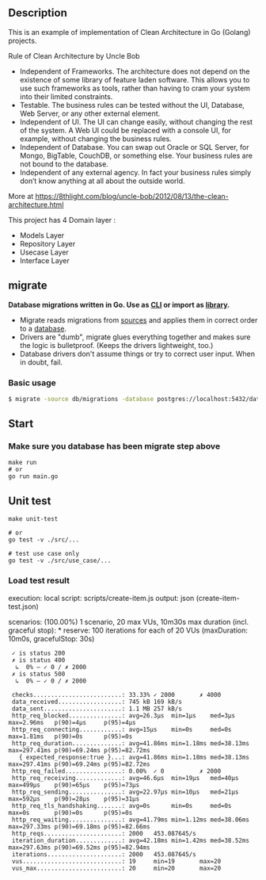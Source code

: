 
## Description

This is an example of implementation of Clean Architecture in Go (Golang) projects.

Rule of Clean Architecture by Uncle Bob

- Independent of Frameworks. The architecture does not depend on the existence of some library of feature laden software. This allows you to use such frameworks as tools, rather than having to cram your system into their limited constraints.
- Testable. The business rules can be tested without the UI, Database, Web Server, or any other external element.
- Independent of UI. The UI can change easily, without changing the rest of the system. A Web UI could be replaced with a console UI, for example, without changing the business rules.
- Independent of Database. You can swap out Oracle or SQL Server, for Mongo, BigTable, CouchDB, or something else. Your business rules are not bound to the database.
- Independent of any external agency. In fact your business rules simply don’t know anything at all about the outside world.

More at https://8thlight.com/blog/uncle-bob/2012/08/13/the-clean-architecture.html

This project has 4 Domain layer :

- Models Layer
- Repository Layer
- Usecase Layer
- Interface Layer

## migrate

__Database migrations written in Go. Use as [CLI](#cli-usage) or import as [library](#use-in-your-go-project).__

* Migrate reads migrations from [sources](#migration-sources)
   and applies them in correct order to a [database](#databases).
* Drivers are "dumb", migrate glues everything together and makes sure the logic is bulletproof.
   (Keeps the drivers lightweight, too.)
* Database drivers don't assume things or try to correct user input. When in doubt, fail.
### Basic usage

```bash
$ migrate -source db/migrations -database postgres://localhost:5432/database up 

```
## Start
### Make sure you database has been migrate step above

```shell
make run
# or
go run main.go
```

## Unit test

```shell
make unit-test

# or 
go test -v ./src/...

# test use case only 
go test -v ./src/use_case/...
```

### Load test result

  execution: local
     script: scripts/create-item.js
     output: json (create-item-test.json)

  scenarios: (100.00%) 1 scenario, 20 max VUs, 10m30s max duration (incl. graceful stop):
           * reserve: 100 iterations for each of 20 VUs (maxDuration: 10m0s, gracefulStop: 30s)


     ✓ is status 200
     ✗ is status 400
      ↳  0% — ✓ 0 / ✗ 2000
     ✗ is status 500
      ↳  0% — ✓ 0 / ✗ 2000

     checks.........................: 33.33% ✓ 2000       ✗ 4000
     data_received..................: 745 kB 169 kB/s
     data_sent......................: 1.1 MB 257 kB/s
     http_req_blocked...............: avg=26.3µs  min=1µs    med=3µs     max=2.96ms   p(90)=4µs     p(95)=4µs    
     http_req_connecting............: avg=15µs    min=0s     med=0s      max=1.81ms   p(90)=0s      p(95)=0s     
     http_req_duration..............: avg=41.86ms min=1.18ms med=38.13ms max=297.41ms p(90)=69.24ms p(95)=82.72ms
       { expected_response:true }...: avg=41.86ms min=1.18ms med=38.13ms max=297.41ms p(90)=69.24ms p(95)=82.72ms
     http_req_failed................: 0.00%  ✓ 0          ✗ 2000
     http_req_receiving.............: avg=46.6µs  min=19µs   med=40µs    max=499µs    p(90)=65µs    p(95)=73µs   
     http_req_sending...............: avg=22.97µs min=10µs   med=21µs    max=592µs    p(90)=28µs    p(95)=31µs   
     http_req_tls_handshaking.......: avg=0s      min=0s     med=0s      max=0s       p(90)=0s      p(95)=0s     
     http_req_waiting...............: avg=41.79ms min=1.12ms med=38.06ms max=297.33ms p(90)=69.18ms p(95)=82.66ms
     http_reqs......................: 2000   453.087645/s
     iteration_duration.............: avg=42.18ms min=1.42ms med=38.52ms max=297.63ms p(90)=69.52ms p(95)=82.94ms
     iterations.....................: 2000   453.087645/s
     vus............................: 19     min=19       max=20
     vus_max........................: 20     min=20       max=20